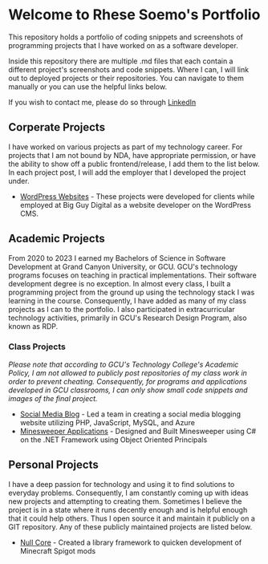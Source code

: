 # Welcome to Rhese Soemo's Portfolio
This repository holds a portfolio of coding snippets and screenshots of programming projects that I have worked on as a software developer.

Inside this repository there are multiple .md files that each contain a different project's screenshots and code snippets. Where I can, I will link out to deployed projects or their repositories. You can navigate to them manually or you can use the helpful links below.

If you wish to contact me, please do so through [LinkedIn](https://www.linkedin.com/in/rhese-soemo/)

## Corperate Projects
I have worked on various projects as part of my technology career. For projects that I am not bound by NDA, have appropriate permission, or have the ability to show off a public frontend/release, I add them to the list below. In each project post, I will add the employer that I developed the project under.
* [WordPress Websites](/WordPress%20Websites.md) - These projects were developed for clients while employed at Big Guy Digital as a website developer on the WordPress CMS.

## Academic Projects
From 2020 to 2023 I earned my Bachelors of Science in Software Development at Grand Canyon University, or GCU. GCU's technology programs focuses on teaching in practical implementations. Their software development degree is no exception. In almost every class, I built a programming project from the ground up using the technology stack I was learning in the course. Consequently, I have added as many of my class projects as I can to the portfolio. I also participated in extracurricular technology activities, primarily in GCU's Research Design Program, also known as RDP.

### Class Projects
*Please note that according to GCU's Technology College's Academic Policy, I am not allowed to publicly post repositories of my class work in order to prevent cheating. Consequently, for programs and applications developed in GCU classrooms, I can only show small code snippets and images of the final project.*
* [Social Media Blog](/Social%20Media%20Blog.md) - Led a team in creating a social media blogging website utilizing PHP, JavaScript, MySQL, and Azure
* [Minesweeper Applications](/Minesweeper%20Applications.md) - Designed and Built Minesweeper using C# on the .NET Framework using Object Oriented Principals

## Personal Projects
I have a deep passion for technology and using it to find solutions to everyday problems. Consequently, I am constantly coming up with ideas new projects and attempting to creating them. Sometimes I believe the project is in a state where it runs decently enough and is helpful enough that it could help others. Thus I open source it and maintain it publicly on a GIT repository. Any of these publicly maintained projects are listed below.
* [Null Core](/Null%20Core.md) - Created a library framework to quicken development of Minecraft Spigot mods
